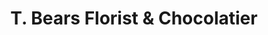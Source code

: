 ---
title: "T. Bears Florist & Chocolatier"
url: /columbus/t-bears-florist-and-chocolatier/
shop: florist
---